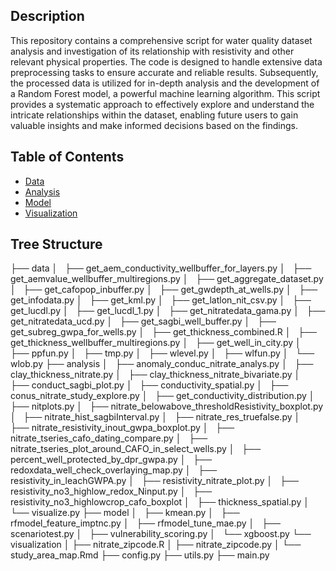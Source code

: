 ## Description
This repository contains a comprehensive script for water quality dataset analysis and investigation of its relationship with resistivity and other relevant physical properties. The code is designed to handle extensive data preprocessing tasks to ensure accurate and reliable results. Subsequently, the processed data is utilized for in-depth analysis and the development of a Random Forest model, a powerful machine learning algorithm. This script provides a systematic approach to effectively explore and understand the intricate relationships within the dataset, enabling future users to gain valuable insights and make informed decisions based on the findings.

## Table of Contents
- [Data](#data)
- [Analysis](#analysis)
- [Model](#model)
- [Visualization](#visualization)

## Tree Structure
├── data
│   ├── get_aem_conductivity_wellbuffer_for_layers.py
│   ├── get_aemvalue_wellbuffer_multiregions.py
│   ├── get_aggregate_dataset.py
│   ├── get_cafopop_inbuffer.py
│   ├── get_gwdepth_at_wells.py
│   ├── get_infodata.py
│   ├── get_kml.py
│   ├── get_latlon_nit_csv.py
│   ├── get_lucdl.py
│   ├── get_lucdl_1.py
│   ├── get_nitratedata_gama.py
│   ├── get_nitratedata_ucd.py
│   ├── get_sagbi_well_buffer.py
│   ├── get_subreg_gwpa_for_wells.py
│   ├── get_thickness_combined.R
│   ├── get_thickness_wellbuffer_multiregions.py
│   ├── get_well_in_city.py
│   ├── ppfun.py
│   ├── tmp.py
│   ├── wlevel.py
│   ├── wlfun.py
│   └── wlob.py
├── analysis
│   ├── anomaly_conduc_nitrate_analys.py
│   ├── clay_thickness_nitrate.py
│   ├── clay_thickness_nitrate_bivariate.py
│   ├── conduct_sagbi_plot.py
│   ├── conductivity_spatial.py
│   ├── conus_nitrate_study_explore.py
│   ├── get_conductivity_distribution.py
│   ├── nitplots.py
│   ├── nitrate_belowabove_thresholdResistivity_boxplot.py
│   ├── nitrate_hist_sagbiInterval.py
│   ├── nitrate_res_truefalse.py
│   ├── nitrate_resistivity_inout_gwpa_boxplot.py
│   ├── nitrate_tseries_cafo_dating_compare.py
│   ├── nitrate_tseries_plot_around_CAFO_in_select_wells.py
│   ├── percent_well_protected_by_dpr_gwpa.py
│   ├── redoxdata_well_check_overlaying_map.py
│   ├── resistivity_in_leachGWPA.py
│   ├── resistivity_nitrate_plot.py
│   ├── resistivity_no3_highlow_redox_Ninput.py
│   ├── resistivity_no3_highlowcrop_cafo_boxplot
│   ├── thickness_spatial.py
│   └── visualize.py
├── model
│   ├── kmean.py
│   ├── rfmodel_feature_imptnc.py
│   ├── rfmodel_tune_mae.py
│   ├── scenariotest.py
│   ├── vulnerability_scoring.py
│   └── xgboost.py
└── visualization
│   ├── nitrate_zipcode.R
│   ├── nitrate_zipcode.py
│   └── study_area_map.Rmd
├── config.py
├── utils.py
├── main.py